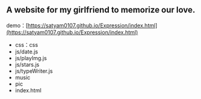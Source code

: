 ## A website for my girlfriend to memorize our love.

demo：[https://satyam0107.github.io/Expression/index.html](https://satyam0107.github.io/Expression/index.html)
  
* css：css      
* js/date.js  
* js/playImg.js  
* js/stars.js  
* js/typeWriter.js  
* music  
* pic  
* index.html
